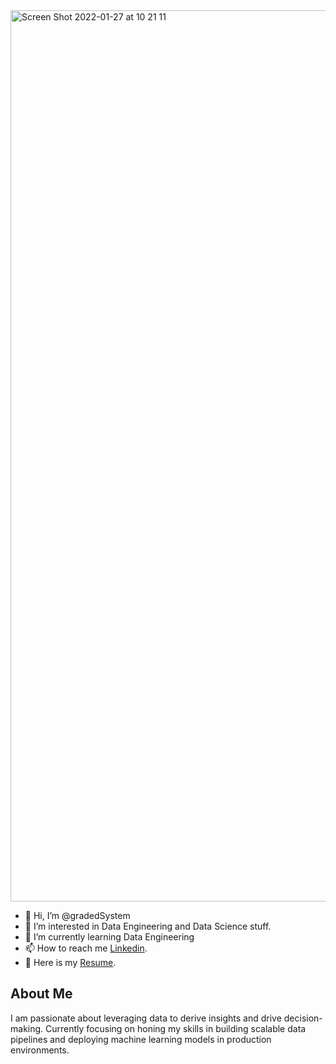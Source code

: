 <img width="1426" alt="Screen Shot 2022-01-27 at 10 21 11" src="https://user-images.githubusercontent.com/55581804/151291433-7178dfcd-0910-42f0-857b-f2359b0120ef.png">


- 👋 Hi, I’m @gradedSystem
- 👀 I’m interested in Data Engineering and Data Science stuff.
- 🌱 I’m currently learning Data Engineering
- 📫 How to reach me [Linkedin](https://www.linkedin.com/in/yedige2000/).
- 📝 Here is my [Resume](https://github.com/gradedSystem/gradedSystem/blob/main/Resume.pdf).
## About Me

I am passionate about leveraging data to derive insights and drive decision-making. Currently focusing on honing my skills in building scalable data pipelines and deploying machine learning models in production environments. 

